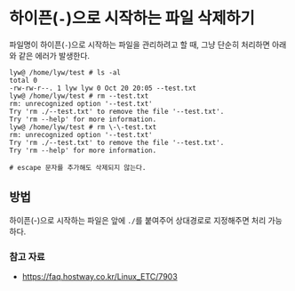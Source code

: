 # 하이픈(`-`)으로 시작하는 파일 삭제하기

파일명이 하이픈(`-`)으로 시작하는 파일을 관리하려고 할 때, 그냥 단순히 처리하면 아래와 같은 에러가 발생한다.

```shell
lyw@ /home/lyw/test # ls -al
total 0
-rw-rw-r--. 1 lyw lyw 0 Oct 20 20:05 --test.txt
lyw@ /home/lyw/test # rm --test.txt
rm: unrecognized option '--test.txt'
Try 'rm ./--test.txt' to remove the file '--test.txt'.
Try 'rm --help' for more information.
lyw@ /home/lyw/test # rm \-\-test.txt
rm: unrecognized option '--test.txt'
Try 'rm ./--test.txt' to remove the file '--test.txt'.
Try 'rm --help' for more information.

# escape 문자를 추가해도 삭제되지 않는다.
```

## 방법

하이픈(-)으로 시작하는 파일은 앞에 `./`를 붙여주어 상대경로로 지정해주면 처리 가능하다.

### 참고 자료
- https://faq.hostway.co.kr/Linux_ETC/7903